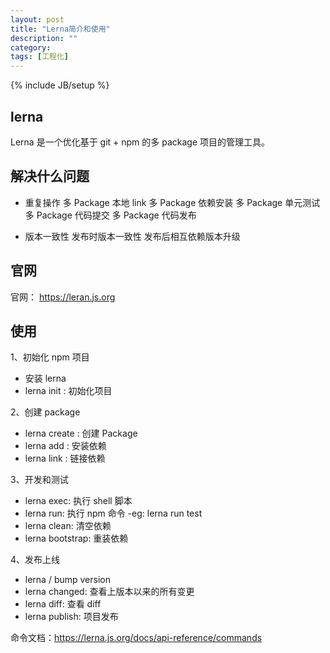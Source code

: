 ```yaml
---
layout: post
title: "Lerna简介和使用"
description: ""
category:
tags: [工程化]
---
```


{% include JB/setup %}

## lerna

Lerna 是一个优化基于 git + npm 的多 package 项目的管理工具。

## 解决什么问题

- 重复操作
  多 Package 本地 link
  多 Package 依赖安装
  多 Package 单元测试
  多 Package 代码提交
  多 Package 代码发布

- 版本一致性
  发布时版本一致性
  发布后相互依赖版本升级

## 官网

官网： https://leran.js.org

## 使用

1、初始化 npm 项目

- 安装 lerna
- lerna init : 初始化项目

2、创建 package

- lerna create : 创建 Package
- lerna add : 安装依赖
- lerna link : 链接依赖

3、开发和测试

- lerna exec: 执行 shell 脚本
- lerna run: 执行 npm 命令 -eg: lerna run test
- lerna clean: 清空依赖
- lerna bootstrap: 重装依赖

4、发布上线

- lerna / bump version
- lerna changed: 查看上版本以来的所有变更
- lerna diff: 查看 diff
- lerna publish: 项目发布

命令文档：https://lerna.js.org/docs/api-reference/commands
